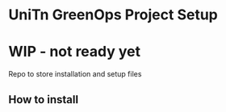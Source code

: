# UniTn GreenOps Project Setup

# WIP - not ready yet

Repo to store installation and setup files



## How to install


